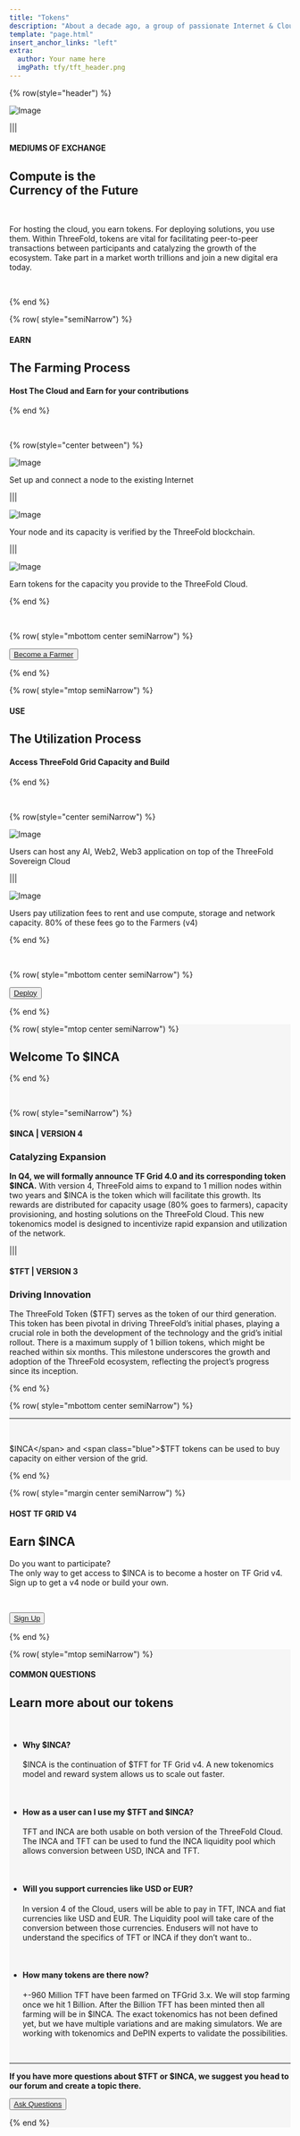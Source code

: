 ```yaml
---
title: "Tokens"
description: "About a decade ago, a group of passionate Internet & Cloud veterans came together to build a system." # quotation marks to allow colons where used
template: "page.html"
insert_anchor_links: "left"
extra:
  author: Your name here
  imgPath: tfy/tft_header.png
---
```


<!-- section 1 (header) -->
<div class="container mx-auto">

{% row(style="header") %} 


![Image](token_hero.png#mx-auto)


|||

#### <span class="text-xl subtitle">MEDIUMS OF EXCHANGE</span>

## **Compute is the <br> Currency of the Future**

<br>

For hosting the cloud, you earn tokens. For deploying solutions, you use them. Within ThreeFold, tokens are vital for facilitating peer-to-peer transactions between participants and catalyzing the growth of the ecosystem. Take part in a market worth trillions and join a new digital era today.

<br>


<!-- <button class="blue_b">[Buy Tokens](https://manual.grid.tf/documentation/threefold_token/threefold_token.html#buy-and-sell-tft)</button> -->


{% end %}





<!-- section 2 arming Process -->

{% row( style="semiNarrow") %}

#### <span class="green_text font-semibold">EARN</span>

## **The Farming Process**

#### <span class="blue">Host The Cloud </span> and <span class="blue">Earn</span> for your contributions 

{% end %}

<br>

{% row(style="center between") %}

<div class="shadow-md rounded-md my-8">

![Image](host_node.png#mx-auto)

</div>


Set up and connect a node to the existing Internet

|||

<div class="shadow-md rounded-md my-8">

![Image](offer_capacity.png#mx-auto)

</div>

Your node and its capacity is verified by the ThreeFold blockchain.

|||

<div class="shadow-md rounded-md my-8">

![Image](earn_rewards.png#mx-auto)

</div>


Earn tokens for the capacity you provide to the ThreeFold Cloud. 

{% end %}

<br>

{% row( style="mbottom center semiNarrow") %}

<button class="green">[Become a Farmer](https://www.manual.grid.tf/documentation/farmers/farmers.html)</button> 

{% end %}





<!-- section 3 Utilization Process -->

{% row( style="mtop semiNarrow") %}

#### <span class="green_text font-semibold">USE</span>

## **The Utilization Process**

#### <span class="blue">Access  </span> ThreeFold Grid Capacity and <span class="blue">Build</span>

{% end %}

<br>

{% row(style="center semiNarrow") %}

<div class="shadow-md rounded-md my-8">

![Image](utili_1.png#mx-auto)

</div>


Users can host any AI, Web2, Web3 application on top of the ThreeFold Sovereign Cloud 

|||


<div class="shadow-md rounded-md my-8">

![Image](utili_2.png#mx-auto)

</div>

Users pay utilization fees to rent and use compute, storage and network capacity. 80% of these fees go to the Farmers (v4)


{% end %}

<br>

{% row( style="mbottom center semiNarrow") %}

<button class="green">[Deploy](/deploy)</button> 

{% end %}

</div>


<!-- section 4 two token -->

<div style="background-color:#F6F6F6">
<div class="container mx-auto">

{% row( style="mtop center semiNarrow") %}

## **Welcome To <span class="blue">$INCA</span>**

{% end %}

<br>



{% row( style="semiNarrow") %}



#### <span class="blue">$INCA | VERSION 4</span>

### **Catalyzing Expansion**

**In Q4, we will formally announce TF Grid 4.0 and its corresponding token $INCA.** 
With version 4, ThreeFold aims to expand to 1 million nodes within two years and $INCA is the token which will facilitate this growth. Its rewards are distributed for capacity usage (80% goes to farmers), capacity provisioning, and hosting solutions on the ThreeFold Cloud. This new tokenomics model is designed to incentivize rapid expansion and utilization of the network. 

|||

#### <span class="green_text">$TFT | VERSION 3</span>

### **Driving Innovation**

The ThreeFold Token ($TFT) serves as the token of our third generation. This token has been pivotal in driving ThreeFold’s initial phases, playing a crucial role in both the development of the technology and the grid’s initial rollout. There is a maximum supply of 1 billion tokens, which might be reached within six months. This milestone underscores the growth and adoption of the ThreeFold ecosystem, reflecting the project’s progress since its inception. 

{% end %}

{% row( style="mbottom center semiNarrow") %}

------------------------------------------------------

<br>

<span class="green_text">$INCA</span> and <span class="blue">$TFT</span> tokens can be used to buy capacity on either version of the grid.

{% end %}

</div>
</div>




<!-- section 5 our token -->

<div class="container mx-auto">

{% row( style="margin center semiNarrow") %}

#### <span class="green_text">HOST TF GRID V4</span>
 
## **Earn<span class="blue"> $INCA</span>**

Do you want to participate?<br> 
The only way to get access to $INCA is to become a hoster on TF Grid v4.<br>
Sign up to get a v4 node or build your own.

<br>

<button class="blue_b">[Sign Up](https://csnkyhwp8b4.typeform.com/to/SnfEE9pj)</button> 

{% end %}

</div>



<!-- section 6 our token -->

<div style="background-color:#F6F6F6">
<div class="container mx-auto">

{% row( style="mtop semiNarrow") %}

#### <span class="green_text">COMMON QUESTIONS</span>

## **Learn more about <span class="blue">our tokens</span>**

<br>

- #### **Why $INCA?**
     $INCA is the continuation of $TFT for TF Grid v4. A new tokenomics model and reward system allows us to scale out faster.

<br>

- #### **How as a user can I use my $TFT and $INCA?**
     TFT and INCA are both usable on both version of the ThreeFold Cloud.
     The INCA and TFT can be used to fund the INCA liquidity pool which allows conversion between USD, INCA and TFT.

<br>

- #### **Will you support currencies like USD or EUR?**
     In version 4 of the Cloud, users will be able to pay in TFT, INCA and fiat currencies like USD and EUR. The Liquidity pool will take care of the conversion between those currencies. Endusers will not have to understand the specifics of TFT or INCA if they don’t want to..

<br>

- #### **How many tokens are there now?**
     +-960 Million TFT have been farmed on TFGrid 3.x. We will stop farming once we hit 1 Billion. After the Billion TFT has been minted then all farming will be in $INCA. The exact tokenomics has not been defined yet, but we have multiple variations and are making simulators. We are working with tokenomics and DePIN experts to validate the possibilities.

<br>

----------------------------

<div class="my-4 flex flex-col md:flex md:flex-row items-center justify-between">

**If you have more questions about $TFT or $INCA, we suggest you head to our forum and create a topic there.**

<button class="green">[Ask Questions](https://forum.threefold.io/)</button>

</div>


{% end %}

</div>
</div>